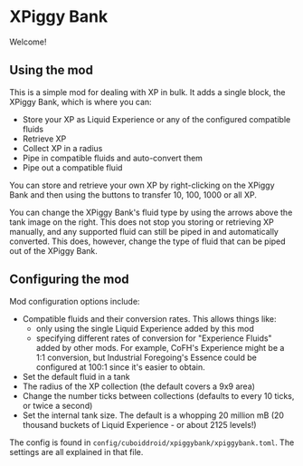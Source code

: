 # XPiggy Bank

Welcome! 

## Using the mod

This is a simple mod for dealing with XP in bulk. It adds a single block, the XPiggy Bank, which is where you can:

- Store your XP as Liquid Experience or any of the configured compatible fluids
- Retrieve XP
- Collect XP in a radius
- Pipe in compatible fluids and auto-convert them
- Pipe out a compatible fluid

You can store and retrieve your own XP by right-clicking on the XPiggy Bank and then using the buttons to transfer 10, 100, 1000 or all XP. 

You can change the XPiggy Bank's fluid type by using the arrows above the tank image on the right. This does not stop you storing or retrieving 
XP manually, and any supported fluid can still be piped in and automatically converted. This does, however, change the type of fluid that can 
be piped out of the XPiggy Bank.

## Configuring the mod

Mod configuration options include:

- Compatible fluids and their conversion rates. This allows things like:
	- only using the single Liquid Experience added by this mod
	- specifying different rates of conversion for "Experience Fluids" added by other mods. For example, CoFH's Experience might be a 1:1 conversion, but Industrial Foregoing's Essence could be configured at 100:1 since it's easier to obtain.
- Set the default fluid in a tank
- The radius of the XP collection (the default covers a 9x9 area)
- Change the number ticks between collections (defaults to every 10 ticks, or twice a second)
- Set the internal tank size. The default is a whopping 20 million mB (20 thousand buckets of Liquid Experience - or about 2125 levels!)

The config is found in `config/cuboiddroid/xpiggybank/xpiggybank.toml`. The settings are all explained in that file.